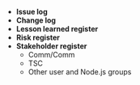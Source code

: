 * **Issue log**
* **Change log**
* **Lesson learned register**
* **Risk register**
* **Stakeholder register** 
  * Comm/Comm
  * TSC
  * Other user and Node.js groups
